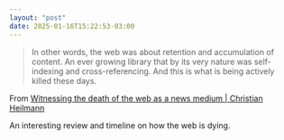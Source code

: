 ```yaml
---
layout: "post"
date: 2025-01-16T15:22:53-03:00
---
```


> In other words, the web was about retention and accumulation of content. An ever growing library that by its very nature was self-indexing and cross-referencing. And this is what is being actively killed these days.


From [Witnessing the death of the web as a news medium | Christian Heilmann](https://christianheilmann.com/2024/06/03/witnessing-the-death-of-the-web-as-a-news-medium/)

An interesting review and timeline on how the web is dying.
